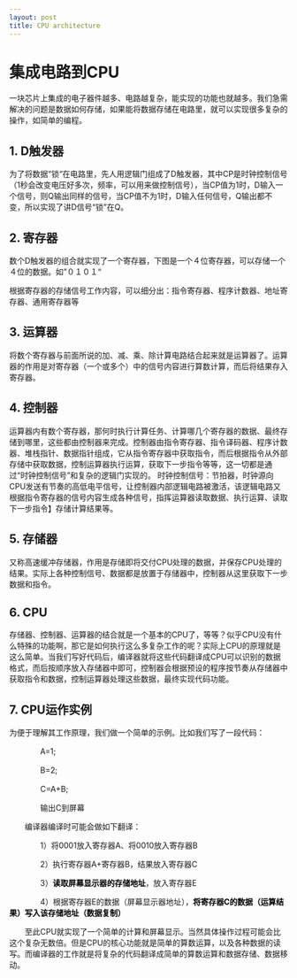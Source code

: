 ```yaml
---
layout: post
title: CPU architecture
---
```


# 集成电路到CPU
一块芯片上集成的电子器件越多、电路越复杂，能实现的功能也就越多。我们急需解决的问题是数据如何存储，如果能将数据存储在电路里，就可以实现很多复杂的操作，如简单的编程。
## 1. D触发器
为了将数据“锁“在电路里，先人用逻辑门组成了D触发器，其中CP是时钟控制信号（1秒会改变电压好多次，频率，可以用来做控制信号），当CP值为1时，D输入一个信号，则Q输出同样的信号，当CP值不为1时，D输入任何信号，Q输出都不变，所以实现了讲D信号“锁”在Q。

## 2. 寄存器
数个D触发器的组合就实现了一个寄存器，下图是一个４位寄存器，可以存储一个４位的数据。如”０１０１“

根据寄存器的存储信号工作内容，可以细分出：指令寄存器、程序计数器、地址寄存器、通用寄存器等

## 3. 运算器
将数个寄存器与前面所说的加、减、乘、除计算电路结合起来就是运算器了。运算器的作用是对寄存器（一个或多个）中的信号内容进行算数计算，而后将结果存入寄存器。

## 4. 控制器
运算器内有数个寄存器，那何时执行计算任务、计算哪几个寄存器的数据、最终存储到哪里，这些都由控制器来完成。控制器由指令寄存器、指令译码器、程序计数器、堆栈指针、数据指针组成，它从指令寄存器中获取指令，而后根据指令从外部存储中获取数据，控制运算器执行运算，获取下一步指令等等，这一切都是通过“时钟控制信号”和复杂的逻辑门实现的。
时钟控制信号：节拍器，时钟源向CPU发送有节奏的高低电平信号，让控制器内部逻辑电路被激活，该逻辑电路又根据指令寄存器的信号内容生成各种信号，指挥运算器读取数据、执行运算、读取下一步指令】存储计算结果等。


## 5. 存储器
又称高速缓冲存储器，作用是存储即将交付CPU处理的数据，并保存CPU处理的结果。实际上各种控制信号、数据都是放置于存储器中，控制器从这里获取下一步数据和指令。

## 6. CPU
存储器、控制器、运算器的结合就是一个基本的CPU了，等等？似乎CPU没有什么特殊的功能啊，那它是如何执行这么多复杂工作的呢？实际上CPU的原理就是这么简单。当我们写好代码后，编译器就将这些代码翻译成CPU可以识别的数据格式，而后按顺序放入存储器中即可，控制器会根据预设的程序按节奏从存储器中获取指令和数据，控制运算器处理这些数据，最终实现代码功能。

## 7. CPU运作实例
为便于理解其工作原理，我们做一个简单的示例。比如我们写了一段代码：

　　　　A=1;

　　　　B=2;

　　　　C=A+B;

　　　　输出C到屏幕

　　编译器编译时可能会做如下翻译：

　　　　1）将0001放入寄存器A、将0010放入寄存器B

　　　　2）执行寄存器A+寄存器B，结果放入寄存器C

　　　　3）**<font color=#0000>读取屏幕显示器的存储地址</font>**，放入寄存器E

　　　　4）根据寄存器E的数据（屏幕显示器地址），**<font color=#0000>将寄存器C的数据（运算结果）写入该存储地址（数据复制）</font>**

　　至此CPU就实现了一个简单的计算和屏幕显示。当然具体操作过程可能会比这个复杂无数倍。但是CPU的核心功能就是简单的算数运算，以及各种数据的读写。而编译器的工作就是将复杂的代码翻译成简单的算数运算和数据存储、数据移动。